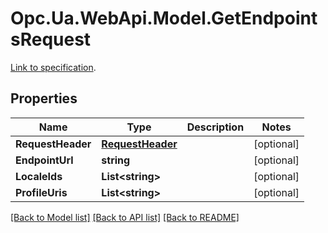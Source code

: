 # Opc.Ua.WebApi.Model.GetEndpointsRequest
[Link to specification](https://reference.opcfoundation.org/v105/Core/docs/Part4/5.5.4/#5.5.4.2).

## Properties

Name | Type | Description | Notes
------------ | ------------- | ------------- | -------------
**RequestHeader** | [**RequestHeader**](RequestHeader.md) |  | [optional] 
**EndpointUrl** | **string** |  | [optional] 
**LocaleIds** | **List&lt;string&gt;** |  | [optional] 
**ProfileUris** | **List&lt;string&gt;** |  | [optional] 

[[Back to Model list]](../README.md#documentation-for-models) [[Back to API list]](../README.md#documentation-for-api-endpoints) [[Back to README]](../README.md)

